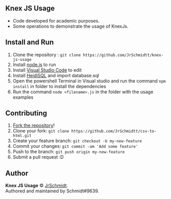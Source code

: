 ## **Knex JS Usage**

* Code developed for academic purposes.
* Some operations to demonstrate the usage of KnexJs.

## Install and Run
1. Clone the repository : `git clone https://github.com/JrSchmidtt/knex-js-usage`
2. Install [node.js](https://nodejs.org/en/) to run 
3. Install [Visual Studio Code](https://code.visualstudio.com/) to edit 
4. Install [HeidiSQL](https://www.heidisql.com) and import database.sql
5. Open the powershell Terminal in Visual studio and run the command ``` npm install ``` in folder to install the dependencies
6. Run the command ```node <filename>.js``` in the folder with the usage examples

## Contributing

1. [Fork the repository](https://github.com/JrSchmidtt/knex-js-usage/fork)!
2. Clone your fork: `git clone https://github.com/JrSchmidtt/csv-to-html.git`
3. Create your feature branch: `git checkout -b my-new-feature`
4. Commit your changes: `git commit -am 'Add some feature'`
5. Push to the branch: `git push origin my-new-feature`
6. Submit a pull request :D

## Author

**Knex JS Usage** © [JrSchmidt](https://github.com/JrSchmidtt).  
Authored and maintained by Schmidt#9639.
